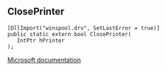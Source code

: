 ## ClosePrinter

```
[DllImport("winspool.drv", SetLastError = true)]
public static extern bool ClosePrinter(
   IntPtr hPrinter
);
```

[Microsoft documentation](TODO)
